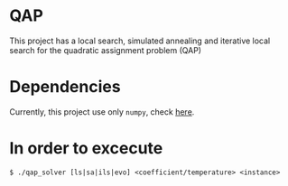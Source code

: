 # QAP

This project has a local search, simulated annealing and iterative local search
for the quadratic assignment problem (QAP)

# Dependencies

Currently, this project use only `numpy`, check [here](http://www.numpy.org/).

# In order to excecute

```console
$ ./qap_solver [ls|sa|ils|evo] <coefficient/temperature> <instance>
```